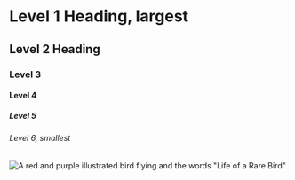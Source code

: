 # Level 1 Heading, largest

## Level 2 Heading

### Level 3

#### Level 4

##### Level 5

###### Level 6, smallest
![A red and purple illustrated bird flying and the words "Life of a Rare Bird"](https://laniecarmelo.tech/wp-content/uploads/2024/11/Red-and-Purple-Modern-Illustrative-Bird-Logo.png)
